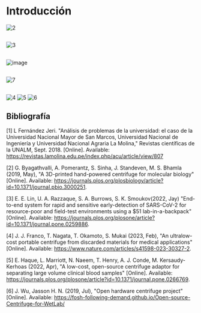 # Introducción
![2](https://github.com/user-attachments/assets/38a121ee-676b-49ec-93aa-c2ceff299920)

## 
![3](https://github.com/user-attachments/assets/5631006f-37a5-44e2-94e0-6b60d6e696e8)

## 

![image](https://github.com/user-attachments/assets/121ee8dd-88a9-425d-828d-cbe37a58635a)

##
![7](https://github.com/user-attachments/assets/0c8c9682-e7b1-448c-824d-8185808a7d95)

## 
![4](https://github.com/user-attachments/assets/cb739bfe-0d66-492e-ba35-26422abe675c)
![5](https://github.com/user-attachments/assets/5d5c397a-8454-45e6-a5c2-d0f388b7b6d6)
![6](https://github.com/user-attachments/assets/46ef0ba9-df6e-4df8-968b-e3be527468b2)

## Bibliografía
[1] L Fernández Jeri. "Análisis de problemas de la universidad: el caso de la Universidad Nacional Mayor de San Marcos, Universidad Nacional de Ingeniería y Universidad Nacional Agraria La Molina," Revistas científicas de la UNALM, Sept. 2018. [Online]. Available: https://revistas.lamolina.edu.pe/index.php/acu/article/view/807

[2] G. Byagathvalli, A. Pomerantz, S. Sinha, J. Standeven, M. S. Bhamla (2019, May), "A 3D-printed hand-powered centrifuge for molecular biology" [Online]. Available: https://journals.plos.org/plosbiology/article?id=10.1371/journal.pbio.3000251.

[3] E. E. Lin, U. A. Razzaque, S. A. Burrows, S. K. Smoukov(2022, Jay) "End-to-end system for rapid and sensitive early-detection of SARS-CoV-2 for resource-poor and field-test environments using a $51 lab-in-a-backpack" [Online]. Available: https://journals.plos.org/plosone/article?id=10.1371/journal.pone.0259886.

[4] J. J. Franco, T. Nagata, T. Okamoto, S. Mukai (2023, Feb), "An ultralow-cost portable centrifuge from discarded materials for medical applications" [Online]. Available: https://www.nature.com/articles/s41598-023-30327-2.

[5] E. Haque, L. Marriott, N. Naeem, T. Henry, A. J. Conde, M. Kersaudy-Kerhoas (2022, Apr), "A low-cost, open-source centrifuge adaptor for separating large volume clinical blood samples" [Online]. Available: https://journals.plos.org/plosone/article?id=10.1371/journal.pone.0266769.

[6] J. Wu, Jasson H. N. (2019, Jul), "Open hardware centrifuge project" [Online]. Available: https://fosh-following-demand.github.io/Open-source-Centrifuge-for-WetLab/
